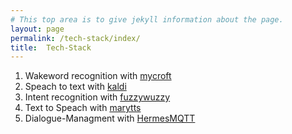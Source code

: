 ```yaml
---
# This top area is to give jekyll information about the page.
layout: page
permalink: /tech-stack/index/
title:  Tech-Stack
---
```


1. Wakeword recognition with [mycroft](./mycroft.md)
2. Speach to text with [kaldi](./kaldi.md)
3. Intent recognition with [fuzzywuzzy](fuzzywuzzy.md)
4. Text to Speach with [marytts](marytts.md)
5. Dialogue-Managment with [HermesMQTT](./hermesmqtt.md)
